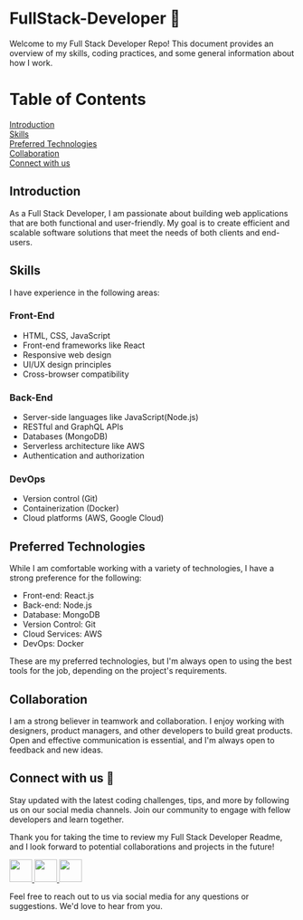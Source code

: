 # FullStack-Developer :wave:
Welcome to my Full Stack Developer Repo! This document provides an overview of my skills, coding practices, and some general information about how I work.

# Table of Contents
[Introduction](#introduction) \
[Skills](#skills) \
[Preferred Technologies](#preferred-technologies) \
[Collaboration](#collaboration) \
[Connect with us](#connect-with-us-gift_heart)

## Introduction
As a Full Stack Developer, I am passionate about building web applications that are both functional and user-friendly. My goal is to create efficient and scalable software solutions that meet the needs of both clients and end-users.

## Skills
I have experience in the following areas:

### Front-End 
- HTML, CSS, JavaScript 
- Front-end frameworks like React 
- Responsive web design 
- UI/UX design principles 
- Cross-browser compatibility 

### Back-End 
- Server-side languages like JavaScript(Node.js)
- RESTful and GraphQL APIs 
- Databases (MongoDB) 
- Serverless architecture like AWS 
- Authentication and authorization 
  
### DevOps 
- Version control (Git) 
- Containerization (Docker) 
- Cloud platforms (AWS, Google Cloud) 

## Preferred Technologies
While I am comfortable working with a variety of technologies, I have a strong preference for the following:
- Front-end: React.js
- Back-end: Node.js
- Database: MongoDB
- Version Control: Git
- Cloud Services: AWS
- DevOps: Docker

These are my preferred technologies, but I'm always open to using the best tools for the job, depending on the project's requirements.

## Collaboration
I am a strong believer in teamwork and collaboration. I enjoy working with designers, product managers, and other developers to build great products. Open and effective communication is essential, and I'm always open to feedback and new ideas.

## Connect with us :gift_heart:
Stay updated with the latest coding challenges, tips, and more by following us on our social media channels. Join our community to engage with fellow developers and learn together.

Thank you for taking the time to review my Full Stack Developer Readme, and I look forward to potential collaborations and projects in the future!

<div>
  <a href="https://www.linkedin.com/in/abhishekkushwahaa/">
    <img src="https://upload.wikimedia.org/wikipedia/commons/thumb/c/ca/LinkedIn_logo_initials.png/640px-LinkedIn_logo_initials.png" width="40" height="40">
  </a>
  <a href="https://www.instagram.com/abhishekkushwaha.me/">
    <img src="https://www.freepnglogos.com/uploads/logo-ig-png/logo-ig-instagram-new-logo-vector-download-13.png" width="40" height="40">
  </a>
  <a href="https://twitter.com/AbhishekKushwaa">
    <img src="https://upload.wikimedia.org/wikipedia/commons/5/57/X_logo_2023_%28white%29.png" width="40" height="40">
  </a>
</div>

Feel free to reach out to us via social media for any questions or suggestions. We'd love to hear from you.